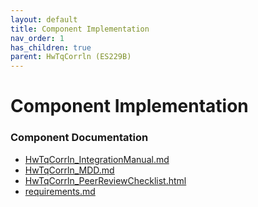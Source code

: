 ```yaml
---
layout: default
title: Component Implementation
nav_order: 1
has_children: true
parent: HwTqCorrln (ES229B)
---
```

# Component Implementation
### Component Documentation

- [HwTqCorrln_IntegrationManual.md](doc/HwTqCorrln_IntegrationManual.md)
- [HwTqCorrln_MDD.md](doc/HwTqCorrln_MDD.md)
- [HwTqCorrln_PeerReviewChecklist.html](doc/HwTqCorrln_PeerReviewChecklist.html)
- [requirements.md](doc/requirements.md)

